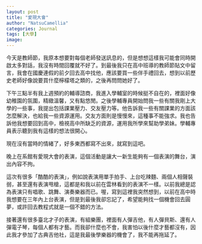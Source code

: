 ```yaml
---
layout: post
title: "愛現大會"
author: "NatsuCamellia"
categories: Journal
tags: [大學]
image: 
---
```


今天是教師節，我原本想要對每個老師發送訊息的，但是想想這樣我可能會同時開啟太多對話，我沒有時間回覆就不好了。到最後我只在高中班導的教師節貼文中留言，我會在國慶連假的前夕回去高中找他，應該要買一些伴手禮回去，想到以前歷史老師好像說要買什麼檸檬塔之類的，之後再問問她好了。

下午三點半有我上週預約的輔導諮商，我進入學輔室的時候挺不自在的，裡面好像幼稚園的氛圍，精緻溫馨，又有點悠閒。之後學輔專員開始問我一些有關我剛上大學的一些事，我提出包括課業壓力、交友壓力等。他告訴我一些有關課業的方面該怎麼解決，也給我一些資源運用。交友方面則是慢慢來，這種事不能強求。我也告訴他我想要回到高中，檢視高中所缺乏的資源，運用我所學來幫助學弟妹。學輔專員表示聽到我有這樣的想法很開心。

現在沒有當時的情緒了，好多東西都寫不出來，就寫到這吧。

晚上在系館有愛現大會的表演，這個活動是讓大一新生能夠有一個表演的舞台，演出內容不拘。

這次有很多「酷酷的表演」，例如說表演用單手拍手、上台吃辣麵、兩個人相聲裝弱，甚至還有表演甩槍，這都是和我以前在雲林看到的表演不一樣。以前我總是認為表演只有唱歌、跳舞、演奏樂器而已。喔，寫到這裡我突然想到，以前在高中時我想要在三年內上台表演，但是到最後我卻忘記了，希望能夠找一個機會回去圓夢，或許回去教程式就是一個不錯的方法。

接著還有很多臺北才子的表演，有組樂團，裡面有人彈吉他，有人彈貝斯、還有人彈電子琴，每個人都有才藝。而我卻什麼也不會，我害怕以後什麼才藝都沒有，因此我才參加了古典吉他社，這是我最後學樂器的機會了，我不能再拖延了。